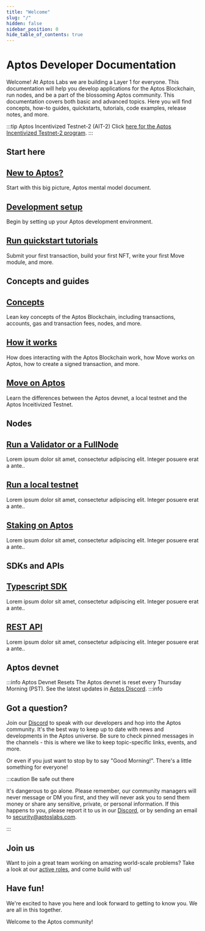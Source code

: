 ```yaml
---
title: "Welcome"
slug: "/"
hidden: false
sidebar_position: 0
hide_table_of_contents: true
---
```


# Aptos Developer Documentation

Welcome! At Aptos Labs we are building a Layer 1 for everyone. This documentation will help you develop applications for the Aptos Blockchain, run nodes, and be a part of the blossoming Aptos community. This documentation covers both basic and advanced topics. Here you will find concepts, how-to guides, quickstarts, tutorials, code examples, release notes, and more.

:::tip Aptos Incentivized Testnet-2 (AIT-2)
Click [here for the Aptos Incentivized Testnet-2 program](tutorials/validator-node/ait-landing). 
:::

## Start here

<div class="docs-card-container">
<div class="row row-cols-4 row-cols-md-2a g-4">
  <div class="col">
    <div class="card card-body h-100 d-flex flex-column">
    <a href="#" class="card-title card-link stretched-link"> <h2>New to Aptos?</h2></a>
    <p class="card-text">Start with this big picture, Aptos mental model document.</p>
</div>
</div>
  <div class="col">
    <div class="card card-body h-100 d-flex flex-column" >
    <a href="#" class="card-title card-link stretched-link"> <h2>Development setup</h2></a>
    <p class="card-text">Begin by setting up your Aptos development environment.</p>
</div>
  </div>
  <div class="col">
    <div class="card card-body h-100 d-flex flex-column">
    <a href="#" class="card-title card-link stretched-link"> <h2>Run quickstart tutorials</h2></a>
    <p class="card-text">Submit your first transaction, build your first NFT, write your first Move module, and more.</p>
</div>
</div>
</div>
</div>


## Concepts and guides

<div class="docs-card-container">
<div class="row row-cols-4 row-cols-md-2a g-4">
  <div class="col">
    <div class="card card-body h-100 d-flex flex-column">
    <a href="#" class="card-title card-link stretched-link"> <h2>Concepts</h2></a>
    <p class="card-text">Lean key concepts of the Aptos Blockchain, including transactions, accounts, gas and transaction fees, nodes, and more. </p>
</div>
</div>
  <div class="col">
    <div class="card card-body h-100 d-flex flex-column" >
    <a href="#" class="card-title card-link stretched-link"> <h2>How it works</h2></a>
    <p class="card-text">How does interacting with the Aptos Blockchain work, how Move works on Aptos, how to create a signed transaction, and more.</p>
</div>
  </div>
  <div class="col">
    <div class="card card-body h-100 d-flex flex-column">
    <a href="#" class="card-title card-link stretched-link"> <h2>Move on Aptos</h2></a>
    <p class="card-text">Learn the differences between the Aptos devnet, a local testnet and the Aptos Inceitivized Testnet.</p>
</div>
</div>
</div>
</div>

## Nodes

<div class="docs-card-container">
<div class="row row-cols-4 row-cols-md-2a g-4">
  <div class="col">
    <div class="card card-body h-100 d-flex flex-column" >
    <a href="#" class="card-title card-link stretched-link"> <h2>Run a Validator or a FullNode</h2></a>
    <p class="card-text">Lorem ipsum dolor sit amet, consectetur adipiscing elit. Integer posuere erat a ante..</p>
</div>
</div>
  <div class="col">
    <div class="card card-body h-100 d-flex flex-column"  >
    <a href="#" class="card-title card-link stretched-link"> <h2>Run a local testnet</h2></a>
    <p class="card-text">Lorem ipsum dolor sit amet, consectetur adipiscing elit. Integer posuere erat a ante..</p>
</div>
  </div>
  <div class="col">
    <div class="card card-body h-100 d-flex flex-column"  >
    <a href="#" class="card-title card-link stretched-link"> <h2>Staking on Aptos</h2></a>
    <p class="card-text">Lorem ipsum dolor sit amet, consectetur adipiscing elit. Integer posuere erat a ante..</p>
</div>
</div>
</div>
</div>

## SDKs and APIs

<div class="docs-card-container">
<div class="row row-cols-4 row-cols-md-3a g-4">
  <div class="col">
    <div class="card card-body h-100 d-flex flex-column" >
    <a href="#" class="card-title card-link stretched-link"> <h2>Typescript SDK</h2></a>
    <p class="card-text">Lorem ipsum dolor sit amet, consectetur adipiscing elit. Integer posuere erat a ante..</p>
</div>
</div>
  <div class="col">
    <div class="card card-body h-100 d-flex flex-column"  >
    <a href="#" class="card-title card-link stretched-link"> <h2>REST API</h2></a>
    <p class="card-text">Lorem ipsum dolor sit amet, consectetur adipiscing elit. Integer posuere erat a ante..</p>
</div>
</div>
</div>
</div>

## Aptos devnet

:::info Aptos Devnet Resets
The Aptos devnet is reset every Thursday Morning (PST). See the latest updates in [Aptos Discord][discord].
:::info

## Got a question?

Join our [Discord][discord] to speak with our developers and hop into the Aptos community. It's the best way to keep up to date with news and developments in the Aptos universe. Be sure to check pinned messages in the channels - this is where we like to keep topic-specific links, events, and more.

Or even if you just want to stop by to say "Good Morning!". There's a little something for everyone!

:::caution Be safe out there

It's dangerous to go alone. Please remember, our community managers will never message or DM you first, and they will never ask you to send them money or share any sensitive, private, or personal information. If this happens to you, please report it to us in our [Discord][discord], or by sending an email to [security@aptoslabs.com](mailto:security@aptoslabs.com).

:::

## Join us

Want to join a great team working on amazing world-scale problems? Take a look at our [active roles](https://boards.greenhouse.io/aptoslabs), and come build with us!

## Have fun!

We're excited to have you here and look forward to getting to know you. We are all in this together.

Welcome to the Aptos community!

[typeform]: https://www.aptoslabs.com/developers
[discord]: https://discord.gg/aptoslabs
